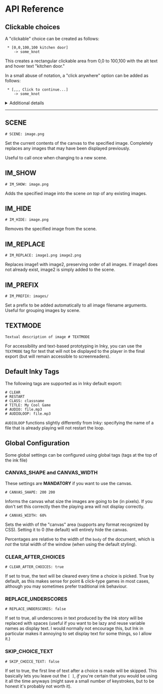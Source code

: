 # API Reference 

## Clickable choices

A "clickable" choice can be created as follows:

```
 * [0,0,100,100 kitchen door]
    -> some_knot
```

This creates a rectangular clickable area from 0,0 to 100,100 with the alt text and hover text "kitchen door."

In a small abuse of notation, a "click anywhere" option can be added as follows:
```
 * [,,, Click to continue...]
    -> some_knot
```

<details>
<summary>Additional details</summary>
<p>The alt/hover text is optional, but you really should include it (for code readability and for screenreader accessibility).</p>

<p>There should be <strong>no spaces</strong> between coordinates, and at least one space before the hover text.  </p>

<p>The origin (0,0) corresponds to the top left of the image, and the <em>y</em> axis increases in the downwards direction.  This should match with how pixel coordinates are displayed in most image editing software.</p>

<p>When two clickable areas overlap, the one that was added *first* takes precedence.</p>
</details>

----------


## SCENE
```
# SCENE: image.png
```
Set the current contents of the canvas to the specified image.  Completely replaces any images that may have been displayed previously.

Useful to call once when changing to a new scene.

## IM\_SHOW

```
# IM_SHOW: image.png
```
Adds the specified image into the scene *on top* of any existing images.

## IM\_HIDE

```
# IM_HIDE: image.png
```
Removes the specified image from the scene.

## IM\_REPLACE

```
# IM_REPLACE: image1.png image2.png
```
Replaces image1 with image2, preserving order of all images.
If image1 does not already exist, image2 is simply added to the scene.

## IM\_PREFIX

```
# IM_PREFIX: images/
```
Set a prefix to be added automatically to all image filename arguments.
Useful for grouping images by scene.

## TEXTMODE
```
Textual description of image # TEXTMODE
```
For accessibility and text-based prototyping in Inky, you can use the `TEXTMODE` tag for text that will not be displayed to the player in the final export (but will remain accessible to screenreaders).

## Default Inky Tags

The following tags are supported as in Inky default export:

```
# CLEAR
# RESTART
# CLASS: classname
# TITLE: My Cool Game
# AUDIO: file.mp3
# AUDIOLOOP: file.mp3
```

`AUDIOLOOP` functions slightly differently from Inky: specifying the name of a file that is already playing will not restart the loop.



## Global Configuration 

Some global settings can be configured using global tags (tags at the top of the ink file)

### CANVAS\_SHAPE and CANVAS\_WIDTH
These settings are **MANDATORY** if you want to use the canvas.

```
# CANVAS_SHAPE: 200 200
```
Informs the canvas what size the images are going to be (in pixels).  If you don't set this correctly then the playing area will not display correctly.

```
# CANVAS_WIDTH: 60%
```
Sets the width of the "canvas" area (supports any format recognized by CSS).  Setting it to 0 (the default) will entirely hide the canvas.

Percentages are relative to the width of the `body` of the document, which is *not* the total width of the window (when using the default styling).

### CLEAR\_AFTER\_CHOICES
```
# CLEAR_AFTER_CHOICES: true
```
If set to true, the text will be cleared every time a choice is picked. True by default, as this makes sense for point & click-type games in most cases, although you may sometimes prefer traditional ink behaviour.

### REPLACE\_UNDERSCORES
```
# REPLACE_UNDERSCORES: false
```
If set to true, all underscores in text produced by the Ink story will be replaced with spaces (useful if you want to be lazy and reuse variable names as display text.  I would normally not encourage this, but Ink in particular makes it annoying to set display text for some things, so I allow it.)

### SKIP\_CHOICE\_TEXT
```
# SKIP_CHOICE_TEXT: false
```
If set to true, the first line of text after a choice is made will be skipped.  This basically lets you leave out the `[ ]`, *if* you're certain that you would be using it all the time anyways (might save a small number of keystrokes, but to be honest it's probably not worth it).


